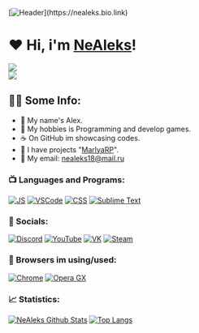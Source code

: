 [![Header]([https://cdn.discordapp.com/attachments/1029417603569029131/1039732552711290881/z636b11bcc0435.gif](https://cdn.discordapp.com/attachments/1029417603569029131/1039732552711290881/z636b11bcc0435.gif))](https://nealeks.bio.link)

# ❤ Hi, i'm [NeAleks](https://www.youtube.com/channel/UCK0bRnjFWIVE18HfjXkfbhg)!

[![](https://komarev.com/ghpvc/?username=NeAleks18&logo=github&style=for-the-badge&color=000000)](https://github.com/NeAleks18)
<br />
[![](https://img.shields.io/youtube/channel/subscribers/UCK0bRnjFWIVE18HfjXkfbhg?color=black&label=YouTube%20Subs&logo=youtube&logoColor=red&style=for-the-badge)](https://www.youtube.com/channel/UCK0bRnjFWIVE18HfjXkfbhg)
## 👨‍💻 Some Info:
- 🍕 My name's Alex.
- 🍩 My hobbies is Programming and develop games.
- ☕ On GitHub im showcasing codes.
- 🍪 I have projects "[MarlyaRP](https://discord.gg/5auw83vgqF)".
- 🥪 My email: nealeks18@mail.ru

### 📺 Languages and Programs:

[![JS](https://img.shields.io/badge/-JS-090909?style=for-the-badge&logo=javascript)](https://wikipedia.org/wiki/JavaScript)
[![VSCode](https://img.shields.io/badge/-VSCode-090909?style=for-the-badge&logo=VisualStudio&logoColor=00B6FF)](https://wikipedia.org/wiki/Visual_Studio_Code)
[![CSS](https://img.shields.io/badge/-CSS-090909?style=for-the-badge&logo=CSS3&logoColor=008CFF)](https://wikipedia.org/wiki/CSS)
[![Sublime Text](https://img.shields.io/badge/-LUA-090909?style=for-the-badge&logo=Lua)](https://wikipedia.org/wiki/lua)

### 🍫 Socials:

<!-- SOCIALS:START -->
[![Discord](https://img.shields.io/badge/-Discord-090909?style=for-the-badge&logo=Discord)](https://discordapp.com/users/401654910875205633/)
[![YouTube](https://img.shields.io/badge/-YouTube-090909?style=for-the-badge&logo=YouTube&logoColor=E50000)](https://www.youtube.com/channel/UCK0bRnjFWIVE18HfjXkfbhg)
[![VK](https://img.shields.io/badge/-VK-090909?style=for-the-badge&logo=VK&logoColor=008CFF)](https://vk.com/nealeks18)
[![Steam](https://img.shields.io/badge/-Steam-090909?style=for-the-badge&logo=Steam&logoColor=0050FF)](https://steamcommunity.com/id/nealeksgm/)
<!-- SOCIALS:END -->

### 🔨 Browsers im using/used:
<!-- BROWSERS:START -->
[![Chrome](https://img.shields.io/badge/-Chrome-090909?style=for-the-badge&logo=googlechrome&logoColor=FFC700)](https://wikipedia.org/wiki/Google_Chrome)
[![Opera GX](https://img.shields.io/badge/-Opera%20GX-090909?style=for-the-badge&logo=opera&logoColor=FF0000)](https://wikipedia.org/wiki/OperaGX)
<!-- BROWSERS:END -->

### 📈 Statistics:
<!-- STATS:START -->
[![NeAleks Github Stats](https://github-readme-stats.vercel.app/api?username=NeAleks18&count_private=true&hide=contribs&show_icons=true&theme=radical)](https://github.com/NeAleks18)
[![Top Langs](https://github-readme-stats.vercel.app/api/top-langs/?username=NeAleks18&count_private=true&hide=tsql&langs_count=7&theme=radical&layout=compact)](https://github.com/NeAleks18)
<!-- STATS:END -->

<!-- LINKS:START -->
[Bio-Link]: https://nealeks.bio.link
[VK]: https://vk.com/nealeks18
[Discord Server]: https://discordapp.com/users/401654910875205633/
<!-- LINKS:END -->
